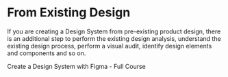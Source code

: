 # From Existing Design

If you are creating a Design System from pre-existing product design, there is an additional step to perform the existing design analysis, understand the existing design process, perform a visual audit, identify design elements and components and so on.

<BadgeLink colorScheme='blue' badgeText='Watch' href='https://www.youtube.com/watch?v=RYDiDpW2VkM'>Create a Design System with Figma - Full Course</BadgeLink>
